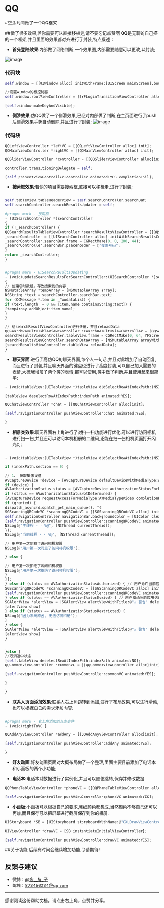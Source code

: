 # QQ
#空余时间做了一个QQ框架

##做了很多效果,若你需要可以直接移植走,请不要忘记点赞啊
**QQ**是无聊的自己搭的一个框架,并且里面的效果都对齐进行了封装,特点概述：

- **首先登陆效果**:内部做了网络判断,一个效果图,内部需要随意可以更改,以封装;

![image](https://github.com/zhongaiyemaozi/TallQQ-QQ/blob/master/QQ/Gif/start.gif)
### 代码块
``` python
self.window = [[UIWindow alloc] initWithFrame:[UIScreen mainScreen].bounds];

//设置window的根控制器
self.window.rootViewController = [[YFLoginTransitionViewController alloc] init];

[self.window makeKeyAndVisible];

```
- **侧滑效果**:仿QQ做了一个侧滑效果,已经对内部做了判断,在主页面进行了push后侧滑效果手势自动删除,并且进行了封装;
![image](https://github.com/zhongaiyemaozi/TallQQ-QQ/blob/master/QQ/Gif/sideslip.gif)
### 代码块
``` python
QQLeftViewController *leftVC = [[QQLeftViewController alloc] init];
QQMainViewController *rightVC = [[QQMainViewController alloc] init];

QQSliderViewController *controller = [[QQSliderViewController alloc]initWithLeftVC:leftVC andRightVC:rightVC];

controller.transitioningDelegate = self;

[self presentViewController:controller animated:YES completion:nil];

```
- **搜索框效果**:若你的项目需要搜索框,直接可以移植走,进行了封装;
``` python

self.tableView.tableHeaderView = self.searchController.searchBar;
self.searchController.searchResultsUpdater = self;

#pragma mark - 搜索框
- (UISearchController *)searchController
{
if (!_searchController) {
QQSearchResultsTableViewController *searchResultsViewController = [[QQSearchResultsTableViewController alloc] init];
_searchController = [[UISearchController alloc] initWithSearchResultsController:searchResultsViewController]; // 传入nil表示使用当前控制器
_searchController.searchBar.frame = CGRectMake(0, 0, 200, 44);
_searchController.searchBar.placeholder = @"搜索号码";
}
return _searchController;
}


#pragma mark - UISearchResultsUpdating
- (void)updateSearchResultsForSearchController:(UISearchController *)searchController
{
// 创建临时数组，存放搜索到的内容
NSMutableArray *tempArray = [NSMutableArray array];
NSString *text = searchController.searchBar.text;
for (QQMessage *item in _TwodataList) {
if (text.length != 0 && [item.name containsString:text]) {
[tempArray addObject:item.name];
}
}

// 给searchResultViewController进行传值，并且reloadData
QQSearchResultsTableViewController *searchResultsViewController = (QQSearchResultsTableViewController *)searchController.searchResultsController;
searchResultsViewController.tableView.frame = CGRectMake(0, 64, YFScreen.width, YFScreen.height - 64);
searchResultsViewController.searchDataArray = [NSMutableArray arrayWithArray:tempArray];
[searchResultsViewController.tableView reloadData];
}

```
- **聊天界面**:进行了高仿QQ的聊天界面,每个人一句话,并且对此增加了自动回复,而且进行了封装,并且聊天界面的键盘也进行了高度封装,可以自己加入需要的表情,大概我增加了两个类的表情,都可以使用,类中做了判断,并且使用起来很简单;
``` python
- (void)tableView:(UITableView *)tableView didSelectRowAtIndexPath:(NSIndexPath *)indexPath {

[tableView deselectRowAtIndexPath:indexPath animated:YES];

QQChatViewController *chat = [[QQChatViewController alloc]init];

[self.navigationController pushViewController:chat animated:YES];

}

```
- **相册类效果**:聊天界面右上角进行了对扫一扫功能进行优化,可以进行访问相机进行扫一扫,并且还可以访问本机相册的二维码,还能在扫一扫相机页面打开闪光灯;
``` python

- (void)tableView:(UITableView *)tableView didSelectRowAtIndexPath:(NSIndexPath *)indexPath {

if (indexPath.section == 0) {

// 1、 获取摄像设备
AVCaptureDevice *device = [AVCaptureDevice defaultDeviceWithMediaType:AVMediaTypeVideo];
if (device) {
AVAuthorizationStatus status = [AVCaptureDevice authorizationStatusForMediaType:AVMediaTypeVideo];
if (status == AVAuthorizationStatusNotDetermined) {
[AVCaptureDevice requestAccessForMediaType:AVMediaTypeVideo completionHandler:^(BOOL granted) {
if (granted) {
dispatch_async(dispatch_get_main_queue(), ^{
SGScanningQRCodeVC *scanningQRCodeVC = [[SGScanningQRCodeVC alloc] init];
self.navigationController.navigationBar.backgroundColor = [UIColor clearColor];
[self.navigationController pushViewController:scanningQRCodeVC animated:YES];
NSLog(@"主线程 - - %@", [NSThread currentThread]);
});
NSLog(@"当前线程 - - %@", [NSThread currentThread]);

// 用户第一次同意了访问相机权限
NSLog(@"用户第一次同意了访问相机权限");

} else {

// 用户第一次拒绝了访问相机权限
NSLog(@"用户第一次拒绝了访问相机权限");
}
}];
} else if (status == AVAuthorizationStatusAuthorized) { // 用户允许当前应用访问相机
SGScanningQRCodeVC *scanningQRCodeVC = [[SGScanningQRCodeVC alloc] init];
[self.navigationController pushViewController:scanningQRCodeVC animated:YES];
} else if (status == AVAuthorizationStatusDenied) { // 用户拒绝当前应用访问相机
SGAlertView *alertView = [SGAlertView alertViewWithTitle:@"⚠️ 警告" delegate:nil contentTitle:@"请去-> [设置 - 隐私 - 相机 - SGQRCodeExample] 打开访问开关" alertViewBottomViewType:(SGAlertViewBottomViewTypeOne)];
[alertView show];
} else if (status == AVAuthorizationStatusRestricted) {
NSLog(@"因为系统原因, 无法访问相册");
}
} else {
SGAlertView *alertView = [SGAlertView alertViewWithTitle:@"⚠️ 警告" delegate:nil contentTitle:@"未检测到您的摄像头, 请在真机上测试" alertViewBottomViewType:(SGAlertViewBottomViewTypeOne)];
[alertView show];
}


}else {
//取消选中状态
[self.tableView deselectRowAtIndexPath:indexPath animated:NO];
QQCommonViewController *commonVC = [[QQCommonViewController alloc]init];

[self.navigationController pushViewController:commonVC animated:YES];

}

}
```
- **联系人页面添加效果**:联系人右上角跳转到添加,进行了布局效果,可以进行滑动,也可以根据自己的需求添加内容;
``` python

#pragma mark - 右上角添加的点击事件
- (void)rightToVC {

QQAddAnyViewController *addAny = [[QQAddAnyViewController alloc]init];

[self.navigationController pushViewController:addAny animated:YES];

}
```
- **好友动画**:好友动画页面对大概布局做了一个整理,里面主要目前添加了电话本和小画板的两个小功能;

- **电话本**:电话本对数据进行了实例化,并且可以随便跳转,保存并修改数据
``` python
QQPhoneTableViewController *phoneVC = [[QQPhoneTableViewController alloc]init];

[self.navigationController pushViewController:phoneVC animated:YES];

```
- **小画板**:小画板可以根据自己的要求,粗细颜色都集成,当然颜色不够自己还可以再加,而且保存可以把屏幕进行截屏保存到你的相册.
``` python
UIStoryboard *SB = [UIStoryboard storyboardWithName:@"CXLDrawViewController" bundle:nil];

UIViewController *drawVC = [SB instantiateInitialViewController];

[self.navigationController pushViewController:drawVC animated:YES];

```

##关于功能
后续有时间会继续增加功能,尽请期待!




## 反馈与建议
- 微博：[@夜__猫_子](http://weibo.com/5022122368)
- 邮箱：<873456034@qq.com>

---------
感谢阅读这份帮助文档。请点击右上角，点赞并分享。
